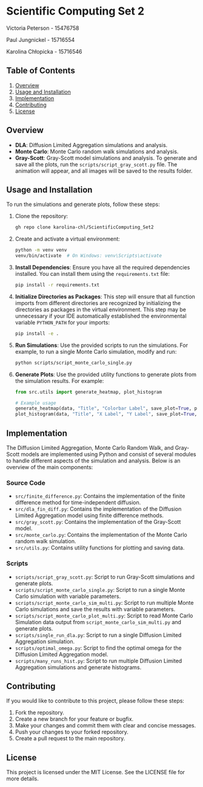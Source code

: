 # Scientific Computing Set 2

Victoria Peterson - 15476758

Paul Jungnickel - 15716554

Karolina Chłopicka - 15716546

## Table of Contents

1. [Overview](#overview)
2. [Usage and Installation](#usage-and-installation)
3. [Implementation](#implementation)
4. [Contributing](#contributing)
5. [License](#license)

## Overview

- **DLA**: Diffusion Limited Aggregation simulations and analysis.
- **Monte Carlo**: Monte Carlo random walk simulations and analysis.
- **Gray-Scott**: Gray-Scott model simulations and analysis. To generate and save all the plots, run the `scripts/script_gray_scott.py` file. The animation will appear, and all images will be saved to the results folder.

## Usage and Installation

To run the simulations and generate plots, follow these steps:

1. Clone the repository:

    ```sh
    gh repo clone karolina-chl/ScientificComputing_Set2
    ```

2. Create and activate a virtual environment:

    ```sh
    python -m venv venv
    venv/bin/activate  # On Windows: venv\Scripts\activate
    ```

3. **Install Dependencies**: Ensure you have all the required dependencies installed. You can install them using the `requirements.txt` file:

    ```sh
    pip install -r requirements.txt
    ```

4. **Initialize Directories as Packages**: This step will ensure that all function imports from different directories are recognized by initializing the directories as packages in the virtual environment. This step may be unnecessary if your IDE automatically established the environmental variable `PYTHON_PATH` for your imports:

    ```sh
    pip install -e .
    ```

5. **Run Simulations**: Use the provided scripts to run the simulations. For example, to run a single Monte Carlo simulation, modify and run:

    ```sh
    python scripts/script_monte_carlo_single.py
    ```

6. **Generate Plots**: Use the provided utility functions to generate plots from the simulation results. For example:

    ```python
    from src.utils import generate_heatmap, plot_histogram

    # Example usage
    generate_heatmap(data, "Title", "Colorbar Label", save_plot=True, plot_file_name="heatmap.png")
    plot_histogram(data, "Title", "X Label", "Y Label", save_plot=True, plot_file_name="histogram.png")
    ```

## Implementation

The Diffusion Limited Aggregation, Monte Carlo Random Walk, and Gray-Scott models are implemented using Python and consist of several modules to handle different aspects of the simulation and analysis. Below is an overview of the main components:

### Source Code

- `src/finite_difference.py`: Contains the implementation of the finite difference method for time-independent diffusion.
- `src/dla_fin_diff.py`: Contains the implementation of the Diffusion Limited Aggregation model using finite difference methods.
- `src/gray_scott.py`: Contains the implementation of the Gray-Scott model.
- `src/monte_carlo.py`: Contains the implementation of the Monte Carlo random walk simulation.
- `src/utils.py`: Contains utility functions for plotting and saving data.

### Scripts

- `scripts/script_gray_scott.py`: Script to run Gray-Scott simulations and generate plots.
- `scripts/script_monte_carlo_single.py`: Script to run a single Monte Carlo simulation with variable parameters.
- `scripts/script_monte_carlo_sim_multi.py`: Script to run multiple Monte Carlo simulations and save the results with variable parameters.
- `scripts/script_monte_carlo_plot_multi.py`: Script to read Monte Carlo Simulation data output from `script_monte_carlo_sim_multi.py` and generate plots.
- `scripts/single_run_dla.py`: Script to run a single Diffusion Limited Aggregation simulation.
- `scripts/optimal_omega.py`: Script to find the optimal omega for the Diffusion Limited Aggregation model.
- `scripts/many_runs_hist.py`: Script to run multiple Diffusion Limited Aggregation simulations and generate histograms.

## Contributing

If you would like to contribute to this project, please follow these steps:

1. Fork the repository.
2. Create a new branch for your feature or bugfix.
3. Make your changes and commit them with clear and concise messages.
4. Push your changes to your forked repository.
5. Create a pull request to the main repository.

## License

This project is licensed under the MIT License. See the LICENSE file for more details.